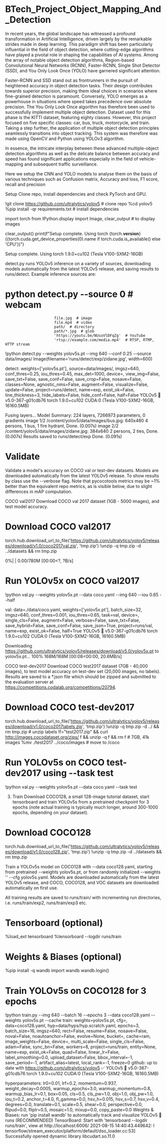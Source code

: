 # BTech_Project_Object_Mapping_And_Detection


In recent years, the global landscape has witnessed a profound transformation in Artificial Intelligence, driven largely by the remarkable strides made in deep learning. This paradigm shift has been particularly influential in the field of object detection, where cutting-edge algorithms have played a pivotal role in shaping the capabilities of AI systems. Among the array of notable object detection algorithms, Region-based Convolutional Neural Networks (RCNN), Faster-RCNN, Single Shot Detector (SSD), and You Only Look Once (YOLO) have garnered significant attention.

Faster-RCNN and SSD stand out as frontrunners in the pursuit of heightened accuracy in object detection tasks. Their design contributes towards superior precision, making them ideal choices in scenarios where fine-grained detection is paramount. Conversely, YOLO emerges as a powerhouse in situations where speed takes precedence over absolute precision. The You Only Look Once algorithm has therefore been used to successfully implement multiple object detection. Dataset used for this phase is the KITTI dataset, featuring eighty classes. However, this project focused on five specific classes: car, bus, truck, motorcycle, and train. Taking a step further, the application of multiple object detection principles seamlessly transitions into object tracking. This system was therefore was made using OpenCV and Python using YOLOv3 algorithm.

In essence, the intricate interplay between these advanced multiple-object detection algorithms as well as the delicate balance between accuracy and speed has found significant applications especially in the field of vehicle-mapping and subsequent traffic surveillance.

Here we setup the CNN and YOLO models to analyse them on the basis of various techniques such as Confusion matrix, Accuracy and loss, F1 score, recall and precision



Setup
Clone repo, install dependencies and check PyTorch and GPU.


!git clone https://github.com/ultralytics/yolov5  # clone repo
%cd yolov5
%pip install -qr requirements.txt  # install dependencies

import torch
from IPython.display import Image, clear_output  # to display images

clear_output()
print(f"Setup complete. Using torch {torch.__version__} ({torch.cuda.get_device_properties(0).name if torch.cuda.is_available() else 'CPU'})")
     
Setup complete. Using torch 1.9.0+cu102 (Tesla V100-SXM2-16GB)

detect.py runs YOLOv5 inference on a variety of sources, downloading models automatically from the latest YOLOv5 release, and saving results to runs/detect. Example inference sources are:

# python detect.py --source 0  # webcam
                          file.jpg  # image 
                          file.mp4  # video
                          path/  # directory
                          path/*.jpg  # glob
                          'https://youtu.be/NUsoVlDFqZg'  # YouTube
                          'rtsp://example.com/media.mp4'  # RTSP, RTMP, HTTP stream

!python detect.py --weights yolov5s.pt --img 640 --conf 0.25 --source data/images/
Image(filename='runs/detect/exp/zidane.jpg', width=600)
     
detect: weights=['yolov5s.pt'], source=data/images/, imgsz=640, conf_thres=0.25, iou_thres=0.45, max_det=1000, device=, view_img=False, save_txt=False, save_conf=False, save_crop=False, nosave=False, classes=None, agnostic_nms=False, augment=False, visualize=False, update=False, project=runs/detect, name=exp, exist_ok=False, line_thickness=3, hide_labels=False, hide_conf=False, half=False
YOLOv5 🚀 v5.0-367-g01cdb76 torch 1.9.0+cu102 CUDA:0 (Tesla V100-SXM2-16GB, 16160.5MB)

Fusing layers... 
Model Summary: 224 layers, 7266973 parameters, 0 gradients
image 1/2 /content/yolov5/data/images/bus.jpg: 640x480 4 persons, 1 bus, 1 fire hydrant, Done. (0.007s)
image 2/2 /content/yolov5/data/images/zidane.jpg: 384x640 2 persons, 2 ties, Done. (0.007s)
Results saved to runs/detect/exp
Done. (0.091s)

# Validate
Validate a model's accuracy on COCO val or test-dev datasets. Models are downloaded automatically from the latest YOLOv5 release. To show results by class use the --verbose flag. Note that pycocotools metrics may be ~1% better than the equivalent repo metrics, as is visible below, due to slight differences in mAP computation.

COCO val2017
Download COCO val 2017 dataset (1GB - 5000 images), and test model accuracy.


# Download COCO val2017
torch.hub.download_url_to_file('https://github.com/ultralytics/yolov5/releases/download/v1.0/coco2017val.zip', 'tmp.zip')
!unzip -q tmp.zip -d ../datasets && rm tmp.zip
     
  0%|          | 0.00/780M [00:00<?, ?B/s]

# Run YOLOv5x on COCO val2017
!python val.py --weights yolov5x.pt --data coco.yaml --img 640 --iou 0.65 --half
     
val: data=./data/coco.yaml, weights=['yolov5x.pt'], batch_size=32, imgsz=640, conf_thres=0.001, iou_thres=0.65, task=val, device=, single_cls=False, augment=False, verbose=False, save_txt=False, save_hybrid=False, save_conf=False, save_json=True, project=runs/val, name=exp, exist_ok=False, half=True
YOLOv5 🚀 v5.0-367-g01cdb76 torch 1.9.0+cu102 CUDA:0 (Tesla V100-SXM2-16GB, 16160.5MB)

Downloading https://github.com/ultralytics/yolov5/releases/download/v5.0/yolov5x.pt to yolov5x.pt...
100% 168M/168M [00:08<00:00, 20.6MB/s]

COCO test-dev2017
Download COCO test2017 dataset (7GB - 40,000 images), to test model accuracy on test-dev set (20,000 images, no labels). Results are saved to a *.json file which should be zipped and submitted to the evaluation server at https://competitions.codalab.org/competitions/20794.


# Download COCO test-dev2017
torch.hub.download_url_to_file('https://github.com/ultralytics/yolov5/releases/download/v1.0/coco2017labels.zip', 'tmp.zip')
!unzip -q tmp.zip -d ../ && rm tmp.zip # unzip labels
!f="test2017.zip" && curl http://images.cocodataset.org/zips/
f && unzip -q f && rm
f  # 7GB,  41k images
%mv ./test2017 ../coco/images  # move to /coco
     

# Run YOLOv5s on COCO test-dev2017 using --task test
!python val.py --weights yolov5s.pt --data coco.yaml --task test

3. Train
Download COCO128, a small 128-image tutorial dataset, start tensorboard and train YOLOv5s from a pretrained checkpoint for 3 epochs (note actual training is typically much longer, around 300-1000 epochs, depending on your dataset).


# Download COCO128
torch.hub.download_url_to_file('https://github.com/ultralytics/yolov5/releases/download/v1.0/coco128.zip', 'tmp.zip')
!unzip -q tmp.zip -d ../datasets && rm tmp.zip
     
Train a YOLOv5s model on COCO128 with --data coco128.yaml, starting from pretrained --weights yolov5s.pt, or from randomly initialized --weights '' --cfg yolov5s.yaml. Models are downloaded automatically from the latest YOLOv5 release, and COCO, COCO128, and VOC datasets are downloaded automatically on first use.

All training results are saved to runs/train/ with incrementing run directories, i.e. runs/train/exp2, runs/train/exp3 etc.


# Tensorboard  (optional)
%load_ext tensorboard
%tensorboard --logdir runs/train
     

# Weights & Biases  (optional)
%pip install -q wandb
import wandb
wandb.login()
     

# Train YOLOv5s on COCO128 for 3 epochs
!python train.py --img 640 --batch 16 --epochs 3 --data coco128.yaml --weights yolov5s.pt --cache
train: weights=yolov5s.pt, cfg=, data=coco128.yaml, hyp=data/hyps/hyp.scratch.yaml, epochs=3, batch_size=16, imgsz=640, rect=False, resume=False, nosave=False, noval=False, noautoanchor=False, evolve=None, bucket=, cache=ram, image_weights=False, device=, multi_scale=False, single_cls=False, adam=False, sync_bn=False, workers=8, project=runs/train, entity=None, name=exp, exist_ok=False, quad=False, linear_lr=False, label_smoothing=0.0, upload_dataset=False, bbox_interval=-1, save_period=-1, artifact_alias=latest, local_rank=-1, freeze=0
github: up to date with https://github.com/ultralytics/yolov5 ✅
YOLOv5 🚀 v5.0-367-g01cdb76 torch 1.9.0+cu102 CUDA:0 (Tesla V100-SXM2-16GB, 16160.5MB)

hyperparameters: lr0=0.01, lrf=0.2, momentum=0.937, weight_decay=0.0005, warmup_epochs=3.0, warmup_momentum=0.8, warmup_bias_lr=0.1, box=0.05, cls=0.5, cls_pw=1.0, obj=1.0, obj_pw=1.0, iou_t=0.2, anchor_t=4.0, fl_gamma=0.0, hsv_h=0.015, hsv_s=0.7, hsv_v=0.4, degrees=0.0, translate=0.1, scale=0.5, shear=0.0, perspective=0.0, flipud=0.0, fliplr=0.5, mosaic=1.0, mixup=0.0, copy_paste=0.0
Weights & Biases: run 'pip install wandb' to automatically track and visualize YOLOv5 🚀 runs (RECOMMENDED)
TensorBoard: Start with 'tensorboard --logdir runs/train', view at http://localhost:6006/
2021-08-15 14:40:43.449642: I tensorflow/stream_executor/platform/default/dso_loader.cc:53] Successfully opened dynamic library libcudart.so.11.0
